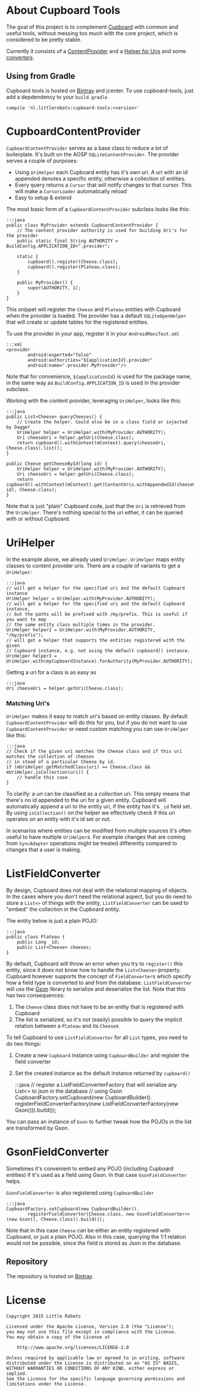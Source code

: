 # About Cupboard Tools
The goal of this project is to complement [Cupboard][1] with common and useful tools, without messing too much
with the core project, which is considered to be pretty stable.

Currently it consists of a [ContentProvider][2] and a [Helper for Uris][3] and some [converters][4].

## Using from Gradle
Cupboard tools is hosted on [Bintray][5] and jcenter. To use cupboard-tools, just add a depdendency to your `build.gradle`

```
compile 'nl.littlerobots:cupboard-tools:<version>'
```

# CupboardContentProvider

`CupboardContentProvider` serves as a base class to reduce a lot of boilerplate. It's built on the AOSP `SQLiteContentProvider`.
 The provider serves a couple of purposes:

 * Using `UriHelper` each Cupboard entity has it's own uri. A uri with an id appended denotes a specific entity, otherwise a collection of entities.
 * Every query returns a `Cursor` that will notify changes to that cursor. This will make a `CursorLoader` automatically reload
 * Easy to setup & extend

The most basic form of a `CupboardContentProvider` subclass looks like this:

    :::java
    public class MyProvider extends CupboardContentProvider {
        // The content provider authority is used for building Uri's for the provider
        public static final String AUTHORITY = BuildConfig.APPLICATION_ID+".provider";

        static {
            cupboard().register(Cheese.class);
            cupboard().register(Plateau.class);
        }

        public MyProvider() {
            super(AUTHORITY, 1);
        }
    }

This snippet will register the `Cheese` and `Plateau` entities with Cupboard when the provider is loaded.
The provider has a default `SQLiteOpenHelper` that will create or update tables for the registered entities.

To use the provider in your app, register it in your `AndroidManifest.xml`

    :::xml
    <provider
            android:exported="false"
            android:authorities="${applicationId}.provider"
            android:name=".provider.MyProvider"/>

Note that for convenience, `${applicationId}` is used for the package name, in the same way as `BuildConfig.APPLICATION_ID` is used
in the provider subclass.

Working with the content provider, leveraging `UriHelper`, looks like this:

    :::java
    public List<Cheese> queryCheeses() {
        // Create the helper. Could also be in a class field or injected by Dagger
        UriHelper helper = UriHelper.with(MyProvider.AUTHORITY);
        Uri cheeseUri = helper.getUri(Cheese.class);
        return cupboard().withContext(mContext).query(cheeseUri, Cheese.class).list();
    }

    public Cheese getCheeseById(long id) {
        UriHelper helper = UriHelper.with(MyProvider.AUTHORITY);
        Uri cheeseUri = helper.getUri(Cheese.class);
        return cupboard().withContext(mContext).get(ContentUris.withAppendedId(cheeseUri, id), Cheese.class);
    }

Note that is just "plain" Cupboard code, just that the `Uri` is retrieved from the `UriHelper`. There's nothing special to
the uri either, it can be queried with or without Cupboard.

# UriHelper

In the example above, we already used `UriHelper`. `UriHelper` maps entity classes to content provider uris. There are
a couple of variants to get a `UriHelper`:

    :::java
    // will get a helper for the specified uri and the default Cupboard instance
    UriHelper helper = UriHelper.with(MyProvider.AUTHORITY);
    // will get a helper for the specified uri and the default Cupboard instance,
    // but the paths will be prefixed with /my/prefix. This is useful if you want to map
    // the same entity class multiple times in the provider.
    UriHelper helper2 = UriHelper.with(MyProvider.AUTHORITY, "/my/prefix");
    // will get a helper that supports the entities registered with the given
    // Cupboard instance, e.g. not using the default cupboard() instance.
    UriHelper helper3 = UriHelper.with(myCupboardInstance).forAuthority(MyProvider.AUTHORITY);

Getting a uri for a class is as easy as

    :::java
    Uri cheeseUri = helper.getUri(Cheese.class);

### Matching Uri's

`UriHelper` makes it easy to match uri's based on entity classes. By default `CupboardContentProvider` will do this
for you, but if you do not want to use `CupboardContentProvider` or need custom matching you can use `UriHelper` like this:

    :::java
    // Check if the given uri matches the Cheese class and if this uri matches the collection of cheeses
    // in stead of a particular Cheese by id.
    if (mUriHelper.getMatchedClass(uri) == Cheese.class && mUriHelper.isCollection(uri)) {
        // handle this case
    }

To clarify: a uri can be classified as a _collection_ uri. This simply means that there's no id appended to the uri for a given entity.
Cupboard will automatically append a uri to the entity uri, if the entity has it's `_id` field set. By using `isCollection()` on the helper
we effectively check if this uri operates on an entity with it's id set or not.

In scenarios where entities can be modified from multiple sources it's often useful to have multiple `UriHelper`s. For example changes that
are coming from `SyncAdapter` operations might be treated differently compared to changes that a user is making.

# ListFieldConverter

By design, Cupboard does not deal with the relational mapping of objects. In the cases where you don't need the relational aspect,
but you do need to store a `List<>` of things with the entity, `ListFieldConverter` can be used to "embed" the collection in the Cupboard
entity.

The entity below is just a plain POJO:

    :::java
    public class Plateau {
        public Long _id;
        public List<Cheese> cheeses;
    }

By default, Cupboard will throw an error when you try to `register()` this entity, since it does not know how to handle the `List<Cheese>`
property. Cupboard however supports the concept of `FieldConverter`s which specify how a field type is converted to and from the
database. `ListFieldConverter` will use the [Gson][6] library to serialize and deserialize the list. Note that this has two consequences:

1. The `Cheese` class does not have to be an entity that is registered with Cupboard
1. The list is serialized, so it's not (easily) possible to query the implicit relation between a `Plateau` and its `Cheese`s

To tell Cupboard to use `ListFieldConverter` for all `List` types, you need to do two things:

1. Create a new `Cupboard` instance using `CupboardBuilder` and register the field converter
1. Set the created instance as the default instance returned by `cupboard()`


    :::java
    // register a ListFieldConverterFactory that will serialize any List<> to json in the database
    // using Gson
    CupboardFactory.setCupboard(new CupboardBuilder().
                                    registerFieldConverterFactory(new ListFieldConverterFactory(new Gson())).build());

You can pass an instance of `Gson` to further tweak how the POJOs in the list are transformed by Gson.

# GsonFieldConverter

Sometimes it's convenient to embed any POJO (including Cupboard entities) if it's used as a field using Gson.
In that case `GsonFieldConverter` helps.

`GsonFieldConverter` is also registered using `CupboardBuilder`

    :::java
    CupboardFactory.setCupboard(new CupboardBuilder().
            registerFieldConverter(Cheese.class, new GsonFieldConverter<>(new Gson(), Cheese.class)).build());

Note that in this case `Cheese` can be either an entity registered with Cupboard, or just a plain POJO. Also in this case,
querying the 1:1 relation would not be possible, since the field is stored as Json in the database.

## Repository

The repository is hosted on [Bintray][5].

# License

    Copyright 2015 Little Robots

    Licensed under the Apache License, Version 2.0 (the "License");
    you may not use this file except in compliance with the License.
    You may obtain a copy of the License at

        http://www.apache.org/licenses/LICENSE-2.0

    Unless required by applicable law or agreed to in writing, software
    distributed under the License is distributed on an "AS IS" BASIS,
    WITHOUT WARRANTIES OR CONDITIONS OF ANY KIND, either express or implied.
    See the License for the specific language governing permissions and
    limitations under the License.


[1]: https://bitbucket.org/qbusict/cupboard
[2]: https://bitbucket.org/littlerobots/cupboard-tools/src/a89d1c43864890ad3a6dfeb7824d940287c1cea8/tools/src/main/java/nl/littlerobots/cupboard/tools/provider/CupboardContentProvider.java?at=default
[3]: https://bitbucket.org/littlerobots/cupboard-tools/src/a89d1c43864890ad3a6dfeb7824d940287c1cea8/tools/src/main/java/nl/littlerobots/cupboard/tools/provider/UriHelper.java?at=default
[4]: https://bitbucket.org/littlerobots/cupboard-tools/src/a89d1c43864890ad3a6dfeb7824d940287c1cea8/tools/src/main/java/nl/littlerobots/cupboard/tools/convert/?at=default
[5]: https://bintray.com/littlerobots/android/cupboard-tools/view
[6]: https://github.com/google/gson
